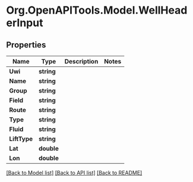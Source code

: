 # Org.OpenAPITools.Model.WellHeaderInput
## Properties

Name | Type | Description | Notes
------------ | ------------- | ------------- | -------------
**Uwi** | **string** |  | 
**Name** | **string** |  | 
**Group** | **string** |  | 
**Field** | **string** |  | 
**Route** | **string** |  | 
**Type** | **string** |  | 
**Fluid** | **string** |  | 
**LiftType** | **string** |  | 
**Lat** | **double** |  | 
**Lon** | **double** |  | 

[[Back to Model list]](../README.md#documentation-for-models) [[Back to API list]](../README.md#documentation-for-api-endpoints) [[Back to README]](../README.md)

